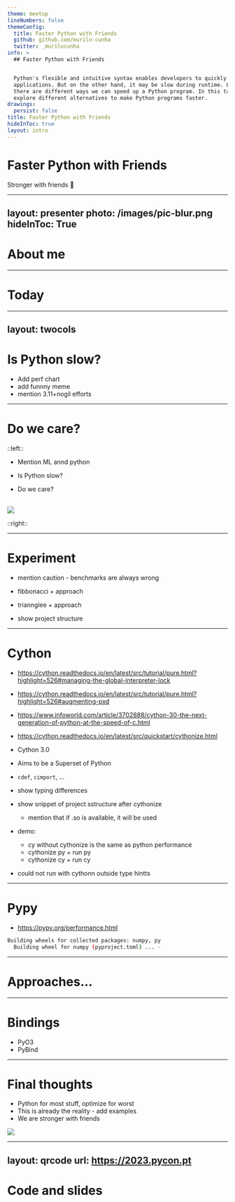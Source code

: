 ```yaml
---
theme: meetup
lineNumbers: false
themeConfig:
  title: Faster Python with Friends
  github: github.com/murilo-cunha
  twitter: _murilocunha
info: >
  ## Faster Python with Friends


  Python's flexible and intuitive syntax enables developers to quickly build
  applications. But on the other hand, it may be slow during runtime. Luckily,
  there are different ways we can speed up a Python program. In this talk, we'll
  explore different alternatives to make Python programs faster.
drawings:
  persist: false
title: Faster Python with Friends
hideInToc: true
layout: intro
---
```


# Faster Python with Friends

Stronger with friends 💪


---
layout: presenter
photo: /images/pic-blur.png
hideInToc: True
---

# About me

---

# Today

<Toc/>

---
layout: twocols
---

# Is Python slow?

- Add perf chart
- add funnny meme
- mention 3.11+nogil efforts


---

# Do we care?

::left::

- Mention ML annd python


- Is Python slow?
- Do we care?

<br/>



<img src="/images/slack.png" class="shadow-lg rounded-lg" />


::right::

<Tweet id="1677648534563086338" scale=0.8 />


---

# Experiment

- mention caution - benchmarks are always wrong

- fibbonacci + approach
- triannglee + approach
- show project structure

---

# Cython

- https://cython.readthedocs.io/en/latest/src/tutorial/pure.html?highlight=526#managing-the-global-interpreter-lock
- https://cython.readthedocs.io/en/latest/src/tutorial/pure.html?highlight=526#augmenting-pxd
- https://www.infoworld.com/article/3702888/cython-30-the-next-generation-of-python-at-the-speed-of-c.html
- https://cython.readthedocs.io/en/latest/src/quickstart/cythonize.html
- Cython 3.0
- Aims to be a Superset of Python
- `cdef`, `cimport`, ...

- show typing differences
- show snippet of project sstructure after cythonize
  - mention that if .so is available, it will be used

- demo:
  - cy without cythonize is the same as python performance
  - cythonize py + run py
  - cythonize cy + run cy
- could not run with cythonn outside type hintts

---

# Pypy

- https://pypy.org/performance.html

```bash
Building wheels for collected packages: numpy, py
  Building wheel for numpy (pyproject.toml) ... -
```

---
# Approaches...

---

# Bindings

- PyO3
- PyBind

---

# Final thoughts

- Python for most stuff, optimize for worst
- This is already the reality - add examples
- We are stronger with friends


<img src = "https://media4.giphy.com/media/Fzb4nqyfrTA66u2HOD/giphy.gif" class="h-56"/>


---
layout: qrcode
url: https://2023.pycon.pt
---

# Code and slides

<br/>
